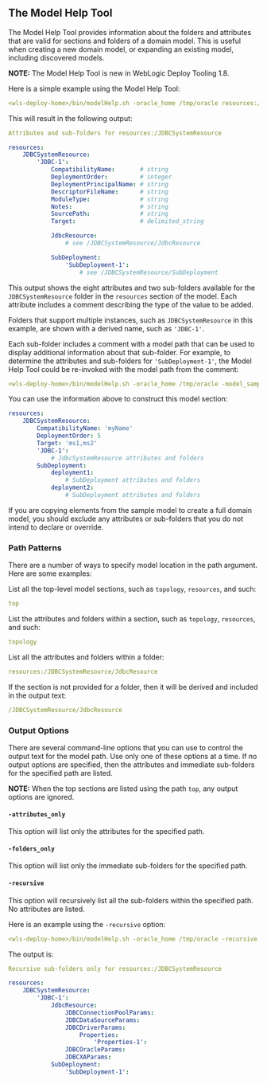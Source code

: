 ## The Model Help Tool

The Model Help Tool provides information about the folders and attributes that are valid for sections and folders of a domain model. This is useful when creating a new domain model, or expanding an existing model, including discovered models.

**NOTE:** The Model Help Tool is new in WebLogic Deploy Tooling 1.8.

Here is a simple example using the Model Help Tool:
```yaml
<wls-deploy-home>/bin/modelHelp.sh -oracle_home /tmp/oracle resources:/JDBCSystemResource
```
This will result in the following output:
```yaml
Attributes and sub-folders for resources:/JDBCSystemResource

resources:
    JDBCSystemResource:
        'JDBC-1':
            CompatibilityName:       # string
            DeploymentOrder:         # integer
            DeploymentPrincipalName: # string
            DescriptorFileName:      # string
            ModuleType:              # string
            Notes:                   # string
            SourcePath:              # string
            Target:                  # delimited_string

            JdbcResource:
                # see /JDBCSystemResource/JdbcResource

            SubDeployment:
                'SubDeployment-1':
                    # see /JDBCSystemResource/SubDeployment
```
This output shows the eight attributes and two sub-folders available for the `JDBCSystemResource` folder in the `resources` section of the model. Each attribute includes a comment describing the type of the value to be added.

Folders that support multiple instances, such as `JDBCSystemResource` in this example, are shown with a derived name, such as `'JDBC-1'`.

Each sub-folder includes a comment with a model path that can be used to display additional information about that sub-folder. For example, to determine the attributes and sub-folders for `'SubDeployment-1'`, the Model Help Tool could be re-invoked with the model path from the comment:
```yaml
<wls-deploy-home>/bin/modelHelp.sh -oracle_home /tmp/oracle -model_sample /JDBCSystemResource/SubDeployment
```
You can use the information above to construct this model section:
```yaml
resources:
    JDBCSystemResource:
        CompatibilityName: 'myName'
        DeploymentOrder: 5
        Target: 'ms1,ms2'
        'JDBC-1':
            # JdbcSystemResource attributes and folders
        SubDeployment:
            deployment1:
                # SubDeployment attributes and folders
            deployment2:
                # SubDeployment attributes and folders
```
If you are copying elements from the sample model to create a full domain model, you should exclude any attributes or sub-folders that you do not intend to declare or override. 

### Path Patterns
There are a number of ways to specify model location in the path argument. Here are some examples:
 
List all the top-level model sections, such as `topology`, `resources`, and such:
```yaml
top
```
 
List the attributes and folders within a section, such as `topology`, `resources`, and such:
```yaml
topology
```
 
List all the attributes and folders within a folder:
```yaml
resources:/JDBCSystemResource/JdbcResource
```
 
If the section is not provided for a folder, then it will be derived and included in the output text:
```yaml
/JDBCSystemResource/JdbcResource
```

### Output Options
There are several command-line options that you can use to control the output text for the model path. Use only one of these options at a time. If no output options are specified, then the attributes and immediate sub-folders for the specified path are listed.

**NOTE:** 
When the top sections are listed using the path ```top```, any output options are ignored.  

#### ```-attributes_only```
This option will list only the attributes for the specified path.

#### ```-folders_only```
This option will list only the immediate sub-folders for the specified path.

#### ```-recursive```
This option will recursively list all the sub-folders within the specified path. No attributes are listed.
  
Here is an example using the `-recursive` option:
```yaml
<wls-deploy-home>/bin/modelHelp.sh -oracle_home /tmp/oracle -recursive resources:/JDBCSystemResource
```
The output is:
```yaml
Recursive sub-folders only for resources:/JDBCSystemResource

resources:
    JDBCSystemResource:
        'JDBC-1':
            JdbcResource:
                JDBCConnectionPoolParams:
                JDBCDataSourceParams:
                JDBCDriverParams:
                    Properties:
                        'Properties-1':
                JDBCOracleParams:
                JDBCXAParams:
            SubDeployment:
                'SubDeployment-1':
```

